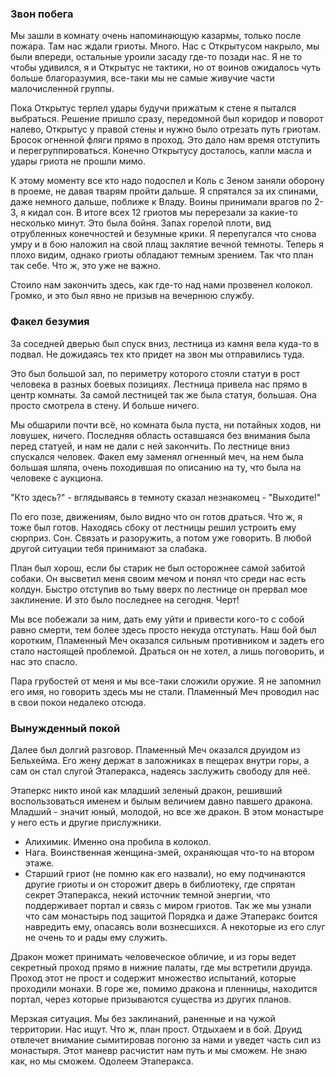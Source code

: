 ### Звон побега
Мы зашли в комнату очень напоминающую казармы, только после пожара. Там нас ждали гриоты. Много.
Нас с Открытусом накрыло, мы были впереди, остальные уроили засаду где-то позади нас. Я не то чтобы удивился, я и Открытус не тактики, но от воинов ожидалось чуть больше благоразумия, все-таки мы не самые живучие части малочисленной группы.

Пока Открытус терпел удары будучи прижатым к стене я пытался выбраться.
Решение пришло сразу, передомной был коридор и поворот налево, Открытус у правой стены и нужно было отрезать путь гриотам. Бросок огненной фляги прямо в проход. Это дало нам время отступить и перегруппироваться. 
Конечно Открытусу досталось, капли масла и удары гриота не прошли мимо.

К этому моменту все кто надо подоспел и Коль с Зеном заняли оборону в проеме, не давая тварям пройти дальше. Я спрятался за их спинами, даже немного дальше, поближе к Владу.
Воины принимали врагов по 2-3, я кидал сон. В итоге всех 12 гриотов мы перерезали за какие-то несколько минут. Это была бойня. Запах горелой плоти, вид отрубленных конечностей и безумные крики.
Я перепугался что снова умру и в бою наложил на свой плащ заклятие вечной темноты. Теперь я плохо видим, однако гриоты обладают темным зрением. Так что план так себе. Что ж, это уже не важно.

Стоило нам закончить здесь, как где-то над нами прозвенел колокол. Громко, и это был явно не призыв на вечернюю службу.

### Факел безумия
За соседней дверью был спуск вниз, лестница из камня вела куда-то в подвал.
Не дожидаясь тех кто придет на звон мы отправились туда.

Это был большой зал, по периметру которого стояли статуи в рост человека в разных боевых позициях. Лестница привела нас прямо в центр комнаты. За самой лестницей так же была статуя, большая. Она просто смотрела в стену.
И больше ничего.

Мы обшарили почти всё, но комната была пуста, ни потайных ходов, ни ловушек, ничего. Последняя область оставшаяся без внимания была перед статуей, и нам не дали с ней закончить.
По лестнице вниз спускался человек. Факел ему заменял огненный меч, на нем была большая шляпа, очень походившая по описанию на ту, что была на человеке с аукциона.

 "Кто здесь?" - вглядываясь в темноту сказал незнакомец - "Выходите!"

По его позе, движениям, было видно что он готов драться.
Что ж, я тоже был готов. Находясь сбоку от лестницы решил устроить ему сюрприз.
Сон. Связать и разоружить, а потом уже говорить. В любой другой ситуации тебя принимают за слабака.

План был хорош, если бы старик не был осторожнее самой забитой собаки. Он высветил меня своим мечом и понял что среди нас есть колдун. Быстро отступив во тьму вверх по лестнице он прервал мое заклинение. И это было последнее на сегодня. Черт!

Мы все побежали за ним, дать ему уйти и привести кого-то с собой равно смерти, тем более здесь просто некуда отступать.
Наш бой был коротким, Пламенный Меч оказался сильным противником и задеть его стало настоящей проблемой. Драться он не хотел, а лишь поговорить, и нас это спасло.

Пара грубостей от меня и мы все-таки сложили оружие. Я не запомнил его имя, но говорить здесь мы не стали. Пламенный Меч проводил нас в свои покои недалеко отсюда.

### Вынужденный покой

Далее был долгий разговор.
Пламенный Меч оказался друидом из Бельхейма. Его жену держат в заложниках в пещерах внутри горы, а сам он стал слугой Этаперакса, надеясь заслужить свободу для неё.

Этаперкс никто иной как младший зеленый дракон, решивший воспользоваться именем и былым величием давно павшего дракона.
Младший - значит юный, молодой, но все же дракон.
В этом монастыре у него есть и другие прислужники.
- Алихимик. Именно она пробила в колокол.
- Нага. Воинственная женщина-змей, охраняющая что-то на втором этаже.
- Старший гриот (не помню как его назвали), но ему подчинаются другие гриоты и он сторожит дверь в библиотеку, где спрятан секрет Этаперакса, некий источник темной энергии, что поддерживает портал и связь с миром гриотов.
Так же мы узнали что сам монастырь под защитой Порядка и даже Этаперакс боится навредить ему, опасаясь воли вознесшихся. А некоторые из его слуг не очень то и рады ему служить.

Дракон может принимать человеческое обличие, и из горы ведет секретный проход прямо в нижние палаты, где мы встретили друида.
Проход этот не прост и содержит множество испытаний, которые проходили монахи.
В горе же, помимо дракона и пленницы, находится портал, через которые призываются существа из других планов.

Мерзкая ситуация. Мы без заклинаний, раненные и на чужой территории. Нас ищут.
Что ж, план прост. Отдыхаем и в бой.
Друид отвлечет внимание сымитировав погоню за нами и уведет часть сил из монастыря. Этот маневр расчистит нам путь и мы сможем. Не знаю как, но мы сможем. Одолеем Этаперакса.